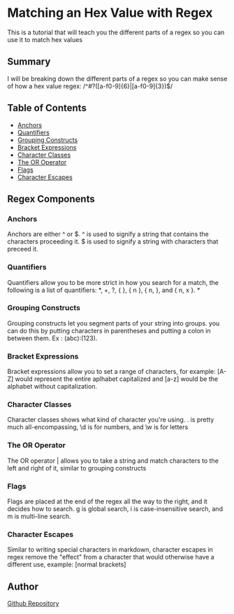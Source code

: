 # Matching an Hex Value with Regex

This is a tutorial that will teach you the different parts of a regex so you can use it to match hex values 

## Summary

I will be breaking down the different parts of a regex so you can make sense of how a hex value regex: /^#?([a-f0-9]{6}|[a-f0-9]{3})$/

## Table of Contents

- [Anchors](#anchors)
- [Quantifiers](#quantifiers)
- [Grouping Constructs](#grouping-constructs)
- [Bracket Expressions](#bracket-expressions)
- [Character Classes](#character-classes)
- [The OR Operator](#the-or-operator)
- [Flags](#flags)
- [Character Escapes](#character-escapes)

## Regex Components

### Anchors
  Anchors are either ^ or \$. ^ is used to signify a string that contains the characters proceeding it. \$ is used to signify a string with characters that preceed it.
### Quantifiers
  Quantifiers allow you to be more strict in how you search for a match, the following is a list of quantifiers: \*, \+, ?, { }, { n }, { n, }, and { n, x }. \* 
### Grouping Constructs
  Grouping constructs let you segment parts of your string into groups. you can do this by putting characters in parentheses and putting a colon in between them. Ex : (abc):(123).
### Bracket Expressions
  Bracket expressions allow you to set a range of characters, for example: \[A-Z] would represent the entire aplhabet capitalized and \[a-z] would be the alphabet without capitalization.
### Character Classes
  Character classes shows what kind of character you're using. . is pretty much all-encompassing, \d is for numbers, and \w is for letters
### The OR Operator
  The OR operator | allows you to take a string and match characters to the left and right of it, similar to grouping constructs
### Flags
  Flags are placed at the end of the regex all the way to the right, and it decides how to search. g is global search, i is case-insensitive search, and m is multi-line search. 
### Character Escapes
Similar to writing special characters in markdown, character escapes in regex remove the "effect" from a character that would otherwise have a different use, example: \[normal brackets]
## Author
[Github Repository](https://github.com/APowers9)